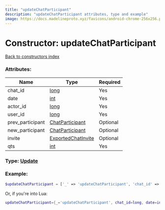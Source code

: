 ```yaml
---
title: "updateChatParticipant"
description: "updateChatParticipant attributes, type and example"
image: https://docs.madelineproto.xyz/favicons/android-chrome-256x256.png
---
```

# Constructor: updateChatParticipant  
[Back to constructors index](index.md)



### Attributes:

| Name     |    Type       | Required |
|----------|---------------|----------|
|chat\_id|[long](../types/long.md) | Yes|
|date|[int](../types/int.md) | Yes|
|actor\_id|[long](../types/long.md) | Yes|
|user\_id|[long](../types/long.md) | Yes|
|prev\_participant|[ChatParticipant](../types/ChatParticipant.md) | Optional|
|new\_participant|[ChatParticipant](../types/ChatParticipant.md) | Optional|
|invite|[ExportedChatInvite](../types/ExportedChatInvite.md) | Optional|
|qts|[int](../types/int.md) | Yes|



### Type: [Update](../types/Update.md)


### Example:

```php
$updateChatParticipant = ['_' => 'updateChatParticipant', 'chat_id' => long, 'date' => int, 'actor_id' => long, 'user_id' => long, 'prev_participant' => ChatParticipant, 'new_participant' => ChatParticipant, 'invite' => ExportedChatInvite, 'qts' => int];
```  


Or, if you're into Lua:

```lua
updateChatParticipant={_='updateChatParticipant', chat_id=long, date=int, actor_id=long, user_id=long, prev_participant=ChatParticipant, new_participant=ChatParticipant, invite=ExportedChatInvite, qts=int}

```


